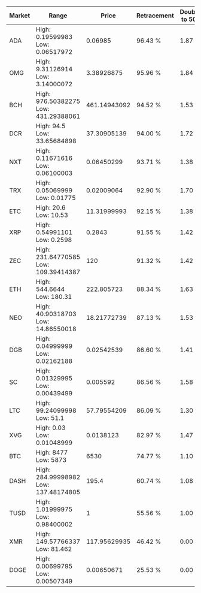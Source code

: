 | Market | Range | Price| Retracement | Doubles to 50% |
| --- | --- | --- | --- | --- |
| ADA | High: 0.19599983<br />Low: 0.06517972 | 0.06985 | 96.43 % | 1.87 |
| OMG | High: 9.31126914<br />Low: 3.14000072 | 3.38926875 | 95.96 % | 1.84 |
| BCH | High: 976.50382275<br />Low: 431.29388061 | 461.14943092 | 94.52 % | 1.53 |
| DCR | High: 94.5<br />Low: 33.65684898 | 37.30905139 | 94.00 % | 1.72 |
| NXT | High: 0.11671616<br />Low: 0.06100003 | 0.06450299 | 93.71 % | 1.38 |
| TRX | High: 0.05069999<br />Low: 0.01775 | 0.02009064 | 92.90 % | 1.70 |
| ETC | High: 20.6<br />Low: 10.53 | 11.31999993 | 92.15 % | 1.38 |
| XRP | High: 0.54991101<br />Low: 0.2598 | 0.2843 | 91.55 % | 1.42 |
| ZEC | High: 231.64770585<br />Low: 109.39414387 | 120 | 91.32 % | 1.42 |
| ETH | High: 544.6644<br />Low: 180.31 | 222.805723 | 88.34 % | 1.63 |
| NEO | High: 40.90318703<br />Low: 14.86550018 | 18.21772739 | 87.13 % | 1.53 |
| DGB | High: 0.04999999<br />Low: 0.02162188 | 0.02542539 | 86.60 % | 1.41 |
| SC | High: 0.01329995<br />Low: 0.00439499 | 0.005592 | 86.56 % | 1.58 |
| LTC | High: 99.24099998<br />Low: 51.1 | 57.79554209 | 86.09 % | 1.30 |
| XVG | High: 0.03<br />Low: 0.01048999 | 0.0138123 | 82.97 % | 1.47 |
| BTC | High: 8477<br />Low: 5873 | 6530 | 74.77 % | 1.10 |
| DASH | High: 284.99998982<br />Low: 137.48174805 | 195.4 | 60.74 % | 1.08 |
| TUSD | High: 1.01999975<br />Low: 0.98400002 | 1 | 55.56 % | 1.00 |
| XMR | High: 149.57766337<br />Low: 81.462 | 117.95629935 | 46.42 % | 0.00 |
| DOGE | High: 0.00699795<br />Low: 0.00507349 | 0.00650671 | 25.53 % | 0.00 |
